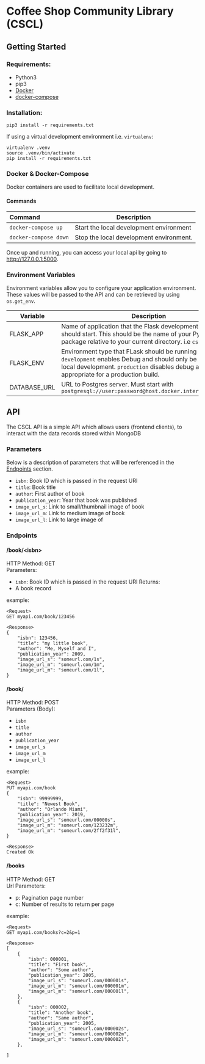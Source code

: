 # Coffee Shop Community Library (CSCL)
## Getting Started
### Requirements:
- Python3
- pip3
- [Docker](https://docs.docker.com/install/)
- [docker-compose](https://docs.docker.com/compose/install/)

### Installation:
`pip3 install -r requirements.txt`  

If using a virtual development environment i.e. `virtualenv`:
```
virtualenv .venv
source .venv/bin/activate
pip install -r requirements.txt
```

### Docker & Docker-Compose
Docker containers are used to facilitate local development.

#### Commands
| Command | Description |
|:---|---|
| `docker-compose up` | Start the local development environment |
| `docker-compose down` | Stop the local development environment.|

Once up and running, you can access your local api by going to http://127.0.0.1:5000.


### Environment Variables
Environment variables allow you to configure your application environment. These values will be passed to the API and can be retrieved by using `os.get_env`.

| Variable | Description |
|---|---|
| FLASK_APP | Name of application that the Flask development server should start. This should be the name of your Python package relative to your current directory. i.e `cscl_api`|
| FLASK_ENV | Environment type that FLask should be running in. `development` enables Debug and should only be used for local development. `production` disables debug and is appropriate for a production build. |
| DATABASE_URL | URL to Postgres server. Must start with `postgresql://user:password@host.docker.internal/database` |

## API
The CSCL API is a simple API which allows users (frontend clients), to interact with the data records stored within MongoDB
### Parameters
Below is a description of parameters that will be rerferenced in the [Endpoints](#Endpoints) section.
- `isbn`: Book ID which is passed in the request URI
- `title`: Book title
- `author`: First author of book
- `publication_year`: Year that book was published
- `image_url_s`: Link to small/thumbnail image of book
- `image_url_m`: Link to medium image of book
- `image_url_l`: Link to large image of

### Endpoints
#### /book/\<isbn\>
HTTP Method: GET  
Parameters: 
- `isbn`: Book ID which is passed in the request URI
Returns:
- A book record

example: 
```
<Request>
GET myapi.com/book/123456

<Response>
{
    "isbn": 123456,
    "title": "my little book",
    "author": "Me, Myself and I",
    "publication_year": 2009,
    "image_url_s": "someurl.com/1s",
    "image_url_m": "someurl.com/1m",
    "image_url_m": "someurl.com/1l",
}
```

#### /book/
HTTP Method: POST  
Parameters (Body):
- `isbn`
- `title`
- `author`
- `publication_year`
- `image_url_s`
- `image_url_m`
- `image_url_l`


example:
```
<Request>
PUT myapi.com/book
{
    "isbn": 99999999,
    "title": "Newest Book",
    "author": "Orlando Miami",
    "publication_year": 2019,
    "image_url_s": "someurl.com/00000s",
    "image_url_m": "someurl.com/123232m",
    "image_url_m": "someurl.com/2ff2f31l",
}

<Response>
Created Ok
```

#### /books
HTTP Method: GET  
Url Parameters:
- p: Pagination page number
- c: Number of results to return per page

example:
```
<Request>
GET myapi.com/books?c=2&p=1

<Response>
[
    {
        "isbn": 000001,
        "title": "First book",
        "author": "Some author",
        "publication_year": 2005,
        "image_url_s": "someurl.com/000001s",
        "image_url_m": "someurl.com/000001m",
        "image_url_m": "someurl.com/000001l",
    },
    {
        "isbn": 000002,
        "title": "Another book",
        "author": "Same author",
        "publication_year": 2005,
        "image_url_s": "someurl.com/000002s",
        "image_url_m": "someurl.com/000002m",
        "image_url_m": "someurl.com/000002l",
    },

]
```